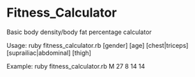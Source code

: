 Fitness_Calculator
==================

Basic body density/body fat percentage calculator

Usage: ruby fitness_calculator.rb [gender] [age] [chest|triceps] [suprailiac|abdominal] [thigh] 

Example: ruby fitness_calculator.rb M 27 8 14 14
